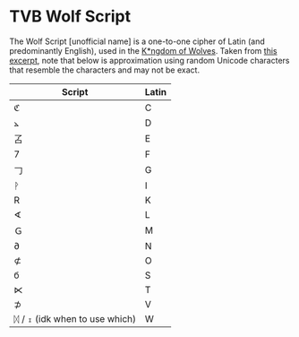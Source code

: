 # TVB Wolf Script
The Wolf Script [unofficial name] is a one-to-one cipher of Latin (and predominantly English), used in the [K\*ngdom of Wolves](/wiki/tvb_fictional_countries). Taken from [this excerpt](https://youtu.be/LGxMK6PX0as), note that below is approximation using random Unicode characters that resemble the characters and may not be exact.

| Script | Latin |
| --- | --- |
| ℭ | C     |
| ⦛ | D     |
| 叾 | E     |
| 7 | F     |
| 𠃌 | G     |
| ᚹ | I     |
| R | K     |
| ∢ | L     |
| Ｇ | M     |
| ∂ | N     |
| ⊄ | O     |
| б | S     |
| ⋉ | T     |
| ⊅ | V     |
| ᛞ / ⧖ (idk when to use which) | W     |
